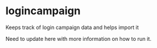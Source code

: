# logincampaign
Keeps track of login campaign data and helps import it

Need to update here with more information on how to run it.